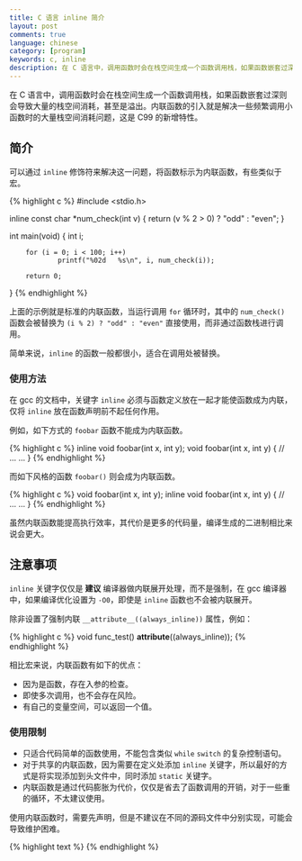 ```yaml
---
title: C 语言 inline 简介
layout: post
comments: true
language: chinese
category: [program]
keywords: c, inline
description: 在 C 语言中，调用函数时会在栈空间生成一个函数调用栈，如果函数嵌套过深则会导致大量的栈空间消耗，甚至是溢出。内联函数的引入就是解决一些频繁调用小函数时的大量栈空间消耗问题，这是 C99 的新增特性。
---
```


在 C 语言中，调用函数时会在栈空间生成一个函数调用栈，如果函数嵌套过深则会导致大量的栈空间消耗，甚至是溢出。内联函数的引入就是解决一些频繁调用小函数时的大量栈空间消耗问题，这是 C99 的新增特性。

<!-- more -->

## 简介

可以通过 `inline` 修饰符来解决这一问题，将函数标示为内联函数，有些类似于宏。

{% highlight c %}
#include <stdio.h>

inline const char *num_check(int v)
{
        return (v % 2 > 0) ? "odd" : "even";
}

int main(void)
{
        int i;

        for (i = 0; i < 100; i++)
                printf("%02d   %s\n", i, num_check(i));

        return 0;
}
{% endhighlight %}

上面的示例就是标准的内联函数，当运行调用 `for` 循环时，其中的 `num_check()` 函数会被替换为 `(i % 2) ? "odd" : "even"` 直接使用，而非通过函数栈进行调用。

简单来说，`inline` 的函数一般都很小，适合在调用处被替换。

### 使用方法

在 gcc 的文档中，关键字 `inline` 必须与函数定义放在一起才能使函数成为内联，仅将 `inline` 放在函数声明前不起任何作用。

例如，如下方式的 `foobar` 函数不能成为内联函数。

{% highlight c %}
inline void foobar(int x, int y);
void foobar(int x, int y)
{
	// ... ...
}
{% endhighlight %}

而如下风格的函数 `foobar()` 则会成为内联函数。

{% highlight c %}
void foobar(int x, int y);
inline void foobar(int x, int y)
{
	// ... ...
}
{% endhighlight %}

虽然内联函数能提高执行效率，其代价是更多的代码量，编译生成的二进制相比来说会更大。

## 注意事项

`inline` 关键字仅仅是 **建议** 编译器做内联展开处理，而不是强制，在 gcc 编译器中，如果编译优化设置为 `-O0`，即使是 `inline` 函数也不会被内联展开。

除非设置了强制内联 `__attribute__((always_inline))` 属性，例如：

{% highlight c %}
void func_test() __attribute__((always_inline));
{% endhighlight %}

相比宏来说，内联函数有如下的优点：

* 因为是函数，存在入参的检查。
* 即使多次调用，也不会存在风险。
* 有自己的变量空间，可以返回一个值。

### 使用限制

* 只适合代码简单的函数使用，不能包含类似 `while` `switch` 的复杂控制语句。
* 对于共享的内联函数，因为需要在定义处添加 `inline` 关键字，所以最好的方式是将实现添加到头文件中，同时添加 `static` 关键字。
* 内联函数是通过代码膨胀为代价，仅仅是省去了函数调用的开销，对于一些重的循环，不太建议使用。

使用内联函数时，需要先声明，但是不建议在不同的源码文件中分别实现，可能会导致维护困难。

{% highlight text %}
{% endhighlight %}
